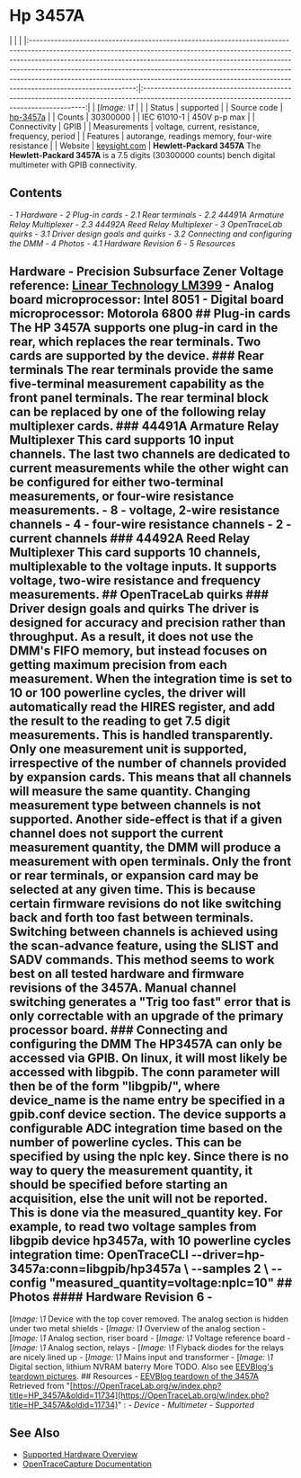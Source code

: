 # Hp 3457A
| | | |:-----------------------------------------------------------------------------------------------------------------------------------------------------------------------------------------------------------------------------------------------------------------------------------------------------------------------------------------------------------------------------------------------------------------------------------:|:--------------------------------------------------------------------------------------------------------------------------------------------:| | [*Image: \1* | | | Status | supported | | Source code | [hp-3457a](http://github.com/OpenTraceLab/?p=OpenTraceCapture.git;a=tree;f=src/hardware/hp-3457a) | | Counts | 30300000 | | IEC 61010-1 | 450V p-p max | | Connectivity | GPIB | | Measurements | voltage, current, resistance, frequency, period | | Features | autorange, readings memory, four-wire resistance | | Website | [keysight.com](http://www.keysight.com/en/pd-3457A%3Aepsg%3Apro-pn-3457A/digital-multimeter) | **Hewlett-Packard 3457A** The **Hewlett-Packard 3457A** is a 7.5 digits (30300000 counts) bench digital multimeter with GPIB connectivity.
## Contents
\- *1 Hardware* \- *2 Plug-in cards* \- *2.1 Rear terminals* \- *2.2 44491A Armature Relay Multiplexer* \- *2.3 44492A Reed Relay Multiplexer* \- *3 OpenTraceLab quirks* \- *3.1 Driver design goals and quirks* \- *3.2 Connecting and configuring the DMM* \- *4 Photos* \- *4.1 Hardware Revision 6* \- *5 Resources*
## Hardware \- **Precision Subsurface Zener Voltage reference**: [Linear Technology LM399](http://cds.linear.com/docs/en/datasheet/199399fc.pdf) \- **Analog board microprocessor**: Intel 8051 \- **Digital board microprocessor**: Motorola 6800 ## Plug-in cards The HP 3457A supports one plug-in card in the rear, which replaces the rear terminals. Two cards are supported by the device. ### Rear terminals The rear terminals provide the same five-terminal measurement capability as the front panel terminals. The rear terminal block can be replaced by one of the following relay multiplexer cards. ### 44491A Armature Relay Multiplexer This card supports 10 input channels. The last two channels are dedicated to current measurements while the other wight can be configured for either two-terminal measurements, or four-wire resistance measurements. \- 8 - voltage, 2-wire resistance channels \- 4 - four-wire resistance channels \- 2 - current channels ### 44492A Reed Relay Multiplexer This card supports 10 channels, multiplexable to the voltage inputs. It supports voltage, two-wire resistance and frequency measurements. ## OpenTraceLab quirks ### Driver design goals and quirks The driver is designed for accuracy and precision rather than throughput. As a result, it does not use the DMM's FIFO memory, but instead focuses on getting maximum precision from each measurement. When the integration time is set to 10 or 100 powerline cycles, the driver will automatically read the HIRES register, and add the result to the reading to get 7.5 digit measurements. This is handled transparently. Only one measurement unit is supported, irrespective of the number of channels provided by expansion cards. This means that all channels will measure the same quantity. Changing measurement type between channels is not supported. Another side-effect is that if a given channel does not support the current measurement quantity, the DMM will produce a measurement with open terminals. Only the front or rear terminals, or expansion card may be selected at any given time. This is because certain firmware revisions do not like switching back and forth too fast between terminals. Switching between channels is achieved using the scan-advance feature, using the SLIST and SADV commands. This method seems to work best on all tested hardware and firmware revisions of the 3457A. Manual channel switching generates a "Trig too fast" error that is only correctable with an upgrade of the primary processor board. ### Connecting and configuring the DMM The HP3457A can only be accessed via GPIB. On linux, it will most likely be accessed with libgpib. The **conn** parameter will then be of the form "libgpib/\", where device_name is the **name** entry be specified in a gpib.conf device section. The device supports a configurable ADC integration time based on the number of powerline cycles. This can be specified by using the **nplc** key. Since there is no way to query the measurement quantity, it should be specified before starting an acquisition, else the unit will not be reported. This is done via the **measured_quantity** key. For example, to read two voltage samples from libgpib device hp3457a, with 10 powerline cycles integration time: OpenTraceCLI --driver=hp-3457a:conn=libgpib/hp3457a \ \--samples 2 \ \--config "measured_quantity=voltage:nplc=10" ## Photos #### Hardware Revision 6 \-
[*Image: \1*
Device with the top cover removed. The analog section is hidden under two metal shields
\-
[*Image: \1*
Overview of the analog section
\-
[*Image: \1*
Analog section, riser board
\-
[*Image: \1*
Voltage reference board
\-
[*Image: \1*
Analog section, relays
\-
[*Image: \1*
Flyback diodes for the relays are nicely lined up
\-
[*Image: \1*
Mains input and transformer
\-
[*Image: \1*
Digital section, lithium NVRAM baterry
More TODO. Also see [EEVBlog's teardown pictures](https://www.flickr.com/photos/eevblog/sets/72157632803534496/). ## Resources \- [EEVBlog teardown of the 3457A](https://www.eevblog.com/2013/02/20/eevblog-426-hp-3457a-multimeter-teardown/)
Retrieved from "[https://OpenTraceLab.org/w/index.php?title=HP_3457A&oldid=11734](https://OpenTraceLab.org/w/index.php?title=HP_3457A&oldid=11734)"
: \- *Device* \- *Multimeter* \- *Supported*
## See Also
- [Supported Hardware Overview](../supported-hardware.md)
- [OpenTraceCapture Documentation](../../opentracecapture/overview.md)
